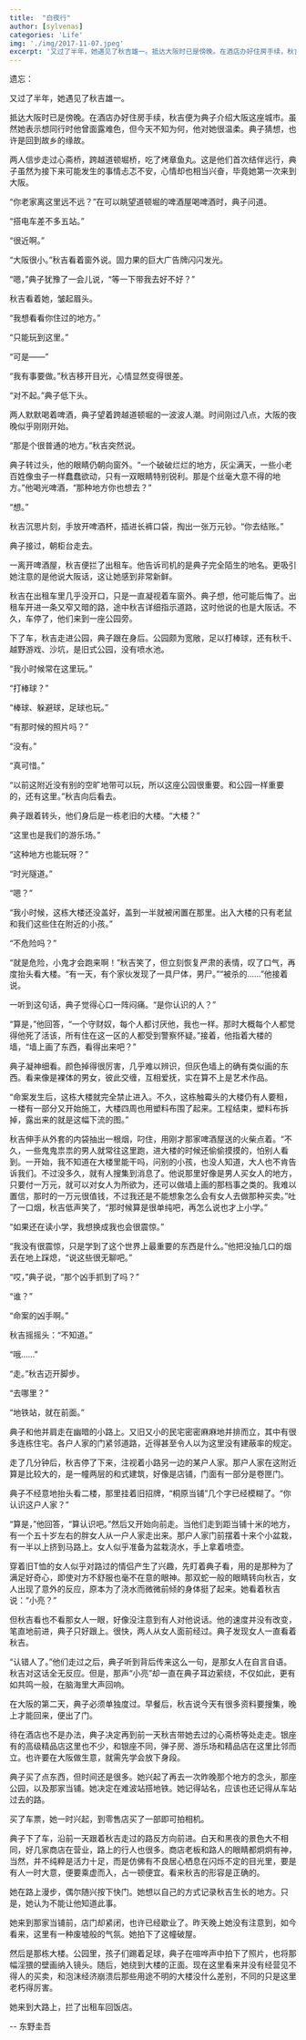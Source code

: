 ```yaml
---
title:  "白夜行"
author: [sylvenas]
categories: 'Life'
img: './img/2017-11-07.jpeg'
excerpt: '又过了半年，她遇见了秋吉雄一。抵达大阪时已是傍晚。在酒店办好住房手续，秋吉便为典子介绍大阪这座城市。虽然她表示想同行时他曾面露难色，但今天不知为何，他对她很温柔...'
---
```


遗忘：

又过了半年，她遇见了秋吉雄一。   
 
抵达大阪时已是傍晚。在酒店办好住房手续，秋吉便为典子介绍大阪这座城市。虽然她表示想同行时他曾面露难色，但今天不知为何，他对她很温柔。典子猜想，也许是回到故乡的缘故。   

两人信步走过心斋桥，跨越道顿堀桥，吃了烤章鱼丸。这是他们首次结伴远行，典子虽然为接下来可能发生的事情忐忑不安，心情却也相当兴奋，毕竟她第一次来到大阪。   

“你老家离这里远不远？”在可以眺望道顿堀的啤酒屋喝啤酒时，典子问道。   

“搭电车差不多五站。”   

“很近啊。”   

“大阪很小。”秋吉看着窗外说。固力果的巨大广告牌闪闪发光。   

“嗯，”典子犹豫了一会儿说，“等一下带我去好不好？”   

秋吉看着她，皱起眉头。   

“我想看看你住过的地方。”   

“只能玩到这里。”   

“可是——”   

“我有事要做。”秋吉移开目光，心情显然变得很差。   

“对不起。”典子低下头。   

两人默默喝着啤酒，典子望着跨越道顿堀的一波波人潮。时间刚过八点，大阪的夜晚似乎刚刚开始。   

“那是个很普通的地方。”秋吉突然说。   

典子转过头，他的眼睛仍朝向窗外。“一个破破烂烂的地方，灰尘满天，一些小老百姓像虫子一样蠢蠢欲动，只有一双眼睛特别锐利。那是个丝毫大意不得的地方。”他喝光啤酒，“那种地方你也想去？”   

“想。”   

秋吉沉思片刻，手放开啤酒杯，插进长裤口袋，掏出一张万元钞。“你去结账。”   

典子接过，朝柜台走去。   

一离开啤酒屋，秋吉便拦了出租车。他告诉司机的是典子完全陌生的地名。更吸引她注意的是他说大阪话，这让她感到非常新鲜。   

秋吉在出租车里几乎没开口，只是一直凝视着车窗外。典子想，他可能后悔了。出租车开进一条又窄又暗的路，途中秋吉详细指示道路，这时他说的也是大阪话。不久，车停了，他们来到一座公园旁。   

下了车，秋吉走进公园，典子跟在身后。公园颇为宽敞，足以打棒球，还有秋千、越野游戏、沙坑，是旧式公园，没有喷水池。   

“我小时候常在这里玩。”   

“打棒球？”   

“棒球、躲避球，足球也玩。”   

“有那时候的照片吗？”   

“没有。”   

“真可惜。”   

“以前这附近没有别的空旷地带可以玩，所以这座公园很重要。和公园一样重要的，还有这里。”秋吉向后看去。   

典子跟着转头，他们身后是一栋老旧的大楼。“大楼？”   

“这里也是我们的游乐场。”   

“这种地方也能玩呀？”   

“时光隧道。”   

“嗯？”   

“我小时候，这栋大楼还没盖好，盖到一半就被闲置在那里。出入大楼的只有老鼠和我们这些住在附近的小孩。”   

“不危险吗？”   

“就是危险，小鬼才会跑来啊！”秋吉笑了，但立刻恢复严肃的表情，叹了口气，再度抬头看大楼。“有一天，有个家伙发现了一具尸体，男尸。”“被杀的……”他接着说。   

一听到这句话，典子觉得心口一阵闷痛。“是你认识的人？”   

“算是，”他回答，“一个守财奴，每个人都讨厌他，我也一样。那时大概每个人都觉得他死了活该，所有住在这一区的人都受到警察怀疑。”接着，他指着大楼的墙，“墙上画了东西，看得出来吧？”   

典子凝神细看。颜色掉得很厉害，几乎难以辨识，但灰色墙上的确有类似画的东西。看来像是裸体的男女，彼此交缠，互相爱抚，实在算不上是艺术作品。   

“命案发生后，这栋大楼就完全禁止进入。不久，这栋触霉头的大楼仍有人要租，一楼有一部分又开始施工，大楼四周也用塑料布围了起来。工程结束，塑料布拆掉，露出来的就是这幅下流的图。”   

秋吉伸手从外套的内袋抽出一根烟，叼住，用刚才那家啤酒屋送的火柴点着。“不久，一些鬼鬼祟祟的男人就常往这里跑，进大楼的时候还偷偷摸摸的，怕别人看到。一开始，我不知道在大楼里能干吗，问别的小孩，也没人知道，大人也不肯告诉我们。不过没多久，就有人搜集到消息了。他说那里好像是男人买女人的地方，只要付一万元，就可以对女人为所欲为，还可以做墙上画的那档事之类的。我难以置信，那时的一万元很值钱，不过我还是不能想象怎么会有女人去做那种买卖。”吐了一口烟，秋吉低声笑了，“那时候算是很单纯吧，再怎么说也才上小学。”   

“如果还在读小学，我想换成我也会很震惊。”   

“我没有很震惊，只是学到了这个世界上最重要的东西是什么。”他把没抽几口的烟丢在地上踩熄，“说这些很无聊吧。”   

“哎，”典子说，“那个凶手抓到了吗？”   

“谁？”   

“命案的凶手啊。”   

秋吉摇摇头：“不知道。”   

“哦……”   

“走。”秋吉迈开脚步。   

“去哪里？”   

“地铁站，就在前面。”   

典子和他并肩走在幽暗的小路上。又旧又小的民宅密密麻麻地并排而立，其中有很多连栋住宅。各户人家的门紧邻道路，近得甚至令人以为这里没有建蔽率的规定。   

走了几分钟后，秋吉停了下来，注视着小路另一边的某户人家。那户人家在这附近算是比较大的，是一幢两层的和式建筑，好像是店铺，门面有一部分是卷匣门。   

典子不经意地抬头看二楼，那里挂着旧招牌，“桐原当铺”几个字已经模糊了。“你认识这户人家？”   

“算是，”他回答，“算认识吧。”然后又开始向前走。当他们走到距当铺十米的地方，有一个五十岁左右的胖女人从一户人家走出来。那户人家门前摆着十来个小盆栽，有一半以上挤到马路上。女人似乎准备为盆栽浇水，手上拿着喷壶。   

穿着旧T恤的女人似乎对路过的情侣产生了兴趣，先盯着典子看，用的是那种为了满足好奇心，即使对方不舒服也毫不在意的眼神。那双蛇一般的眼睛转向秋吉，女人出现了意外的反应，原本为了浇水而微微前倾的身体挺了起来。她看着秋吉说：“小亮？”   

但秋吉看也不看那女人一眼，好像没注意到有人对他说话。他的速度并没有改变，笔直地前进，典子只好跟上。很快，两人从女人面前经过。典子发现女人一直看着秋吉。   

“认错人了。”他们走过之后，典子听到背后传来这么一句，是那女人在自言自语。秋吉对这话全无反应。但是，那声“小亮”却一直在典子耳边萦绕，不仅如此，更有如共鸣一般，在脑海里大声回响。   

在大阪的第二天，典子必须单独度过。早餐后，秋吉说今天有很多资料要搜集，晚上才能回来，便出了门。   

待在酒店也不是办法，典子决定再到前一天秋吉带她去过的心斋桥等处走走。银座有的高级精品店这里也不少，和银座不同，弹子房、游乐场和精品店在这里比邻而立。也许要在大阪做生意，就需先学会放下身段。   

典子买了点东西，但时间还是很多。她兴起了再去一次昨晚那个地方的念头，那座公园，以及那家当铺。她决定在难波站搭地铁。她记得站名，应该也还记得从车站过去的路。   

买了车票，她一时兴起，到零售店买了一部即可拍相机。   

典子下了车，沿前一天跟着秋吉走过的路反方向前进。白天和黑夜的景色大不相同，好几家商店在营业，路上的行人也很多。商店老板和路人的眼睛都炯炯有神，当然，并不纯粹是活力十足，而是仿佛有不良居心栖息在闪烁不定的目光里，要是有人一时大意，便要乘虚而入，占一顿便宜。看来秋吉的形容是正确的。   

她在路上漫步，偶尔随兴按下快门。她想以自己的方式记录秋吉生长的地方。只是，她认为不能让他知道此事。   

她来到那家当铺前，店门却紧闭，也许已经歇业了。昨天晚上她没有注意到，如今看来，这里有一种废墟般的气氛。她拍下了这幢破屋。   

然后是那栋大楼。公园里，孩子们踢着足球，典子在喧哗声中拍下了照片，也将那幅淫猥的壁画纳入镜头。随后，她绕到大楼的正面。现在这里看来并没有经营见不得人的买卖，和泡沫经济崩溃后那些用途不明的大楼没什么差别，不同的只是这里老朽得厉害。   

她来到大路上，拦了出租车回饭店。   

-- 东野圭吾